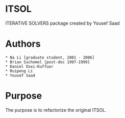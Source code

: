 # ITSOL
ITERATIVE SOLVERS package created by Yousef Saad

# Authors
    * Na Li [graduate student, 2001 - 2006]
    * Brian Suchomel [post-doc 1997-1999]
    * Daniel Osei-Kuffuor
    * Ruipeng Li
    * Yousef Saad


# Purpose
The purpose is to refactorize the original ITSOL.
